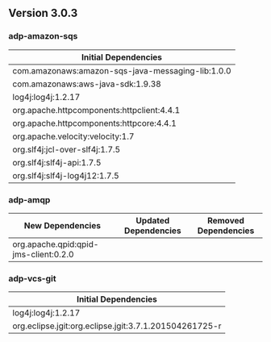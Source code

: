 ## Version 3.0.3 ##

### adp-amazon-sqs ###
| Initial Dependencies |
| -------- |
| com.amazonaws:amazon-sqs-java-messaging-lib:1.0.0 |
| com.amazonaws:aws-java-sdk:1.9.38 |
| log4j:log4j:1.2.17 |
| org.apache.httpcomponents:httpclient:4.4.1 |
| org.apache.httpcomponents:httpcore:4.4.1 |
| org.apache.velocity:velocity:1.7 |
| org.slf4j:jcl-over-slf4j:1.7.5 |
| org.slf4j:slf4j-api:1.7.5 |
| org.slf4j:slf4j-log4j12:1.7.5 |

### adp-amqp ###
| New Dependencies | Updated Dependencies | Removed Dependencies |
| -------- | -------- | -------- |
| org.apache.qpid:qpid-jms-client:0.2.0 |  |  |

### adp-vcs-git ###
| Initial Dependencies |
| -------- |
| log4j:log4j:1.2.17 |
| org.eclipse.jgit:org.eclipse.jgit:3.7.1.201504261725-r |
